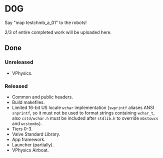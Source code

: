 ﻿# D0G
Say "map testchmb_a_01" to the robots!

2/3 of entire completed work will be uploaded here.
## Done
### Unreleased
* VPhysics.

### Released
* Common and public headers.
* Build makefiles.
* Limited 16-bit US locale `wchar` implementation (`swprintf` aliases ANSI `snprintf`, so it must not be used to format strings containing `wchar_t`, also `cstd/wchar.h` must be included after `stdlib.h` to override `mbstowcs` and `wcstombs`).
* Tiers 0-3.
* Valve Standard Library.
* App framework.
* Launcher (partially).
* VPhysics Airboat.
